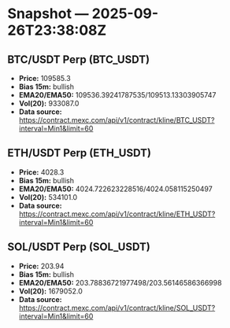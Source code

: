 # Snapshot — 2025-09-26T23:38:08Z

## BTC/USDT Perp (BTC_USDT)
- **Price:** 109585.3
- **Bias 15m:** bullish
- **EMA20/EMA50:** 109536.39241787535/109513.13303905747
- **Vol(20):** 933087.0
- **Data source:** https://contract.mexc.com/api/v1/contract/kline/BTC_USDT?interval=Min1&limit=60

## ETH/USDT Perp (ETH_USDT)
- **Price:** 4028.3
- **Bias 15m:** bullish
- **EMA20/EMA50:** 4024.722623228516/4024.058115250497
- **Vol(20):** 534101.0
- **Data source:** https://contract.mexc.com/api/v1/contract/kline/ETH_USDT?interval=Min1&limit=60

## SOL/USDT Perp (SOL_USDT)
- **Price:** 203.94
- **Bias 15m:** bullish
- **EMA20/EMA50:** 203.78836721977498/203.56146586366998
- **Vol(20):** 1679052.0
- **Data source:** https://contract.mexc.com/api/v1/contract/kline/SOL_USDT?interval=Min1&limit=60

